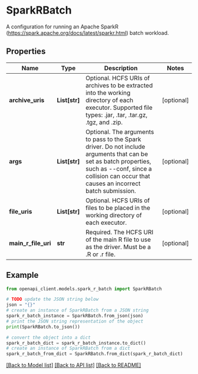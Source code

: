 # SparkRBatch

A configuration for running an Apache SparkR (https://spark.apache.org/docs/latest/sparkr.html) batch workload.

## Properties

Name | Type | Description | Notes
------------ | ------------- | ------------- | -------------
**archive_uris** | **List[str]** | Optional. HCFS URIs of archives to be extracted into the working directory of each executor. Supported file types: .jar, .tar, .tar.gz, .tgz, and .zip. | [optional] 
**args** | **List[str]** | Optional. The arguments to pass to the Spark driver. Do not include arguments that can be set as batch properties, such as --conf, since a collision can occur that causes an incorrect batch submission. | [optional] 
**file_uris** | **List[str]** | Optional. HCFS URIs of files to be placed in the working directory of each executor. | [optional] 
**main_r_file_uri** | **str** | Required. The HCFS URI of the main R file to use as the driver. Must be a .R or .r file. | [optional] 

## Example

```python
from openapi_client.models.spark_r_batch import SparkRBatch

# TODO update the JSON string below
json = "{}"
# create an instance of SparkRBatch from a JSON string
spark_r_batch_instance = SparkRBatch.from_json(json)
# print the JSON string representation of the object
print(SparkRBatch.to_json())

# convert the object into a dict
spark_r_batch_dict = spark_r_batch_instance.to_dict()
# create an instance of SparkRBatch from a dict
spark_r_batch_from_dict = SparkRBatch.from_dict(spark_r_batch_dict)
```
[[Back to Model list]](../README.md#documentation-for-models) [[Back to API list]](../README.md#documentation-for-api-endpoints) [[Back to README]](../README.md)


